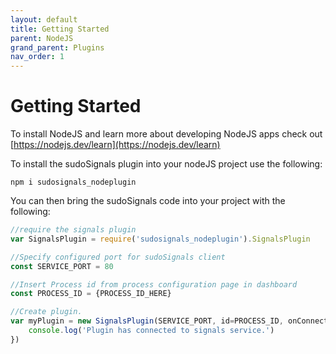 ```yaml
---
layout: default
title: Getting Started
parent: NodeJS
grand_parent: Plugins
nav_order: 1
---
```


# Getting Started
To install NodeJS and learn more about developing NodeJS apps check out [https://nodejs.dev/learn](https://nodejs.dev/learn) 


To install the sudoSignals plugin into your nodeJS project use the following:

```
npm i sudosignals_nodeplugin
```

You can then bring the sudoSignals code into your project with the following:
```javascript
//require the signals plugin 
var SignalsPlugin = require('sudosignals_nodeplugin').SignalsPlugin

//Specify configured port for sudoSignals client
const SERVICE_PORT = 80

//Insert Process id from process configuration page in dashboard
const PROCESS_ID = {PROCESS_ID_HERE}

//Create plugin.
var myPlugin = new SignalsPlugin(SERVICE_PORT, id=PROCESS_ID, onConnect=()=>{
	console.log('Plugin has connected to signals service.')
})

```